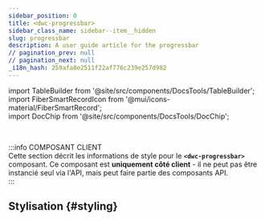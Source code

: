 ```yaml
---
sidebar_position: 0
title: <dwc-progressbar>
sidebar_class_name: sidebar--item__hidden
slug: progressbar
description: A user guide article for the progressbar
// pagination_prev: null
// pagination_next: null
_i18n_hash: 259afa8e2511f22af776c239e257d982
---
```

import TableBuilder from '@site/src/components/DocsTools/TableBuilder';  
import FiberSmartRecordIcon from '@mui/icons-material/FiberSmartRecord';  
import DocChip from '@site/src/components/DocsTools/DocChip';  

<DocChip chip='shadow' />

<br />

:::info COMPOSANT CLIENT  
Cette section décrit les informations de style pour le **`<dwc-progressbar>`** composant. Ce composant est **uniquement côté client** - il ne peut pas être instancié seul via l'API, mais peut faire partie des composants API.  
:::

## Stylisation {#styling}

<TableBuilder name="dwc-progressbar" clientComponent />
